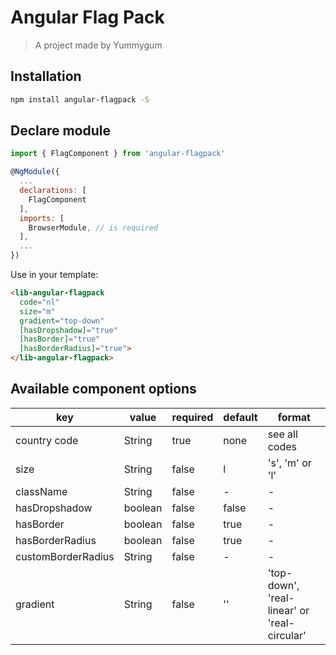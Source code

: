 # Angular Flag Pack

> A project made by Yummygum

## Installation

```bash
npm install angular-flagpack -S
```

## Declare module
```js
import { FlagComponent } from 'angular-flagpack'

@NgModule({
  ...
  declarations: [
    FlagComponent
  ],
  imports: [
    BrowserModule, // is required
  ],
  ...
})
```

Use in your template:
```html
<lib-angular-flagpack
  code="nl"
  size="m"
  gradient="top-down"
  [hasDropshadow]="true"
  [hasBorder]="true"
  [hasBorderRadius]="true">
</lib-angular-flagpack>
```

## Available component options

| key   | value   | required | default | format |
|-------|-------|------|------|------|
| country code |  String | true | none | see all codes |
| size |  String | false | l | 's', 'm' or 'l' |
| className |  String | false | - | - |
| hasDropshadow |  boolean | false | false | - |
| hasBorder |  boolean | false | true | - |
| hasBorderRadius | boolean | false | true | - |
| customBorderRadius |  String | false | - | - |
| gradient |  String | false | '' | 'top-down', 'real-linear' or 'real-circular' |

